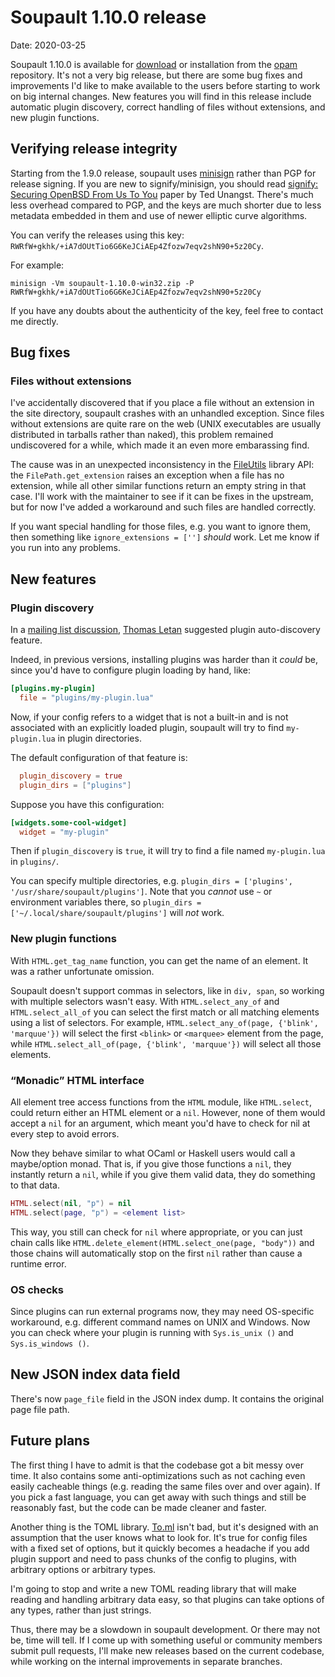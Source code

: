 <h1 id="post-title">Soupault 1.10.0 release</h1>

<p>Date: <time id="post-date">2020-03-25</time> </p>

<p id="post-excerpt">
Soupault 1.10.0 is available for <a href="https://files.baturin.org/software/soupault/1.10.0/">download</a>
or installation from the <a href="https://opam.ocaml.org">opam</a> repository.
It's not a very big release, but there are some bug fixes and improvements I'd like to make available to the users
before starting to work on big internal changes. New features you will find in this release include
automatic plugin discovery, correct handling of files without extensions, and new plugin functions.
</p>

## Verifying release integrity

Starting from the 1.9.0 release, soupault uses <a href="https://jedisct1.github.io/minisign/">minisign</a> rather than PGP for release signing.
If you are new to signify/minisign, you should read
<a href="https://www.openbsd.org/papers/bsdcan-signify.html">signify: Securing OpenBSD From Us To You</a> paper by Ted Unangst.
There's much less overhead compared to PGP, and the keys are much shorter due to less metadata embedded in them and use of
newer elliptic curve algorithms.

You can verify the releases using this key: `RWRfW+gkhk/+iA7dOUtTio6G6KeJCiAEp4Zfozw7eqv2shN90+5z20Cy`.

For example:

```
minisign -Vm soupault-1.10.0-win32.zip -P RWRfW+gkhk/+iA7dOUtTio6G6KeJCiAEp4Zfozw7eqv2shN90+5z20Cy
```

If you have any doubts about the authenticity of the key, feel free to contact me directly.

## Bug fixes

### Files without extensions

I've accidentally discovered that if you place a file without an extension in the site directory,
soupault crashes with an unhandled exception. Since files without extensions are quite rare on the web
(UNIX executables are usually distributed in tarballs rather than naked), this problem remained
undiscovered for a while, which made it an even more embarassing find.

The cause was in an unexpected inconsistency
in the [FileUtils](https://sylvain.le-gall.net/ocaml-fileutils.html) library API:
the `FilePath.get_extension` raises an exception when a file has no extension,
while all other similar functions return an empty string in that case. I'll work
with the maintainer to see if it can be fixes in the upstream, but for now I've added
a workaround and such files are handled correctly.

If you want special handling for those files, e.g. you want to ignore them, then
something like `ignore_extensions = ['']` _should_ work. Let me know if you run into any problems.

## New features

### Plugin discovery

In a [mailing list discussion](https://lists.sr.ht/~dmbaturin/soupault/%3C20200302072937.uy23fekfi2sseye3%40ideepad.localdomain%3E),
[Thomas Letan](https://soap.coffee/~lthms/) suggested plugin auto-discovery feature.

Indeed, in previous versions, installing plugins was harder than it _could_ be, since you'd have to
configure plugin loading by hand, like:

```toml
[plugins.my-plugin]
  file = "plugins/my-plugin.lua"
```

Now, if your config refers to a widget that is not a built-in and is not associated with an explicitly loaded plugin,
soupault will try to find `my-plugin.lua` in plugin directories.

The default configuration of that feature is:

```toml
  plugin_discovery = true
  plugin_dirs = ["plugins"]
```

Suppose you have this configuration:

```toml
[widgets.some-cool-widget]
  widget = "my-plugin"
```

Then if `plugin_discovery` is `true`, it will try to find a file named `my-plugin.lua` in `plugins/`.

You can specify multiple directories, e.g. `plugin_dirs = ['plugins', '/usr/share/soupault/plugins']`.
Note that you _cannot_ use `~` or environment variables there, so `plugin_dirs = ['~/.local/share/soupault/plugins']` will *not* work.


### New plugin functions

With `HTML.get_tag_name` function, you can get the name of an element. It was a rather unfortunate omission.

Soupault doesn't support commas in selectors, like in `div, span`, so working with multiple selectors wasn't easy. With `HTML.select_any_of` and `HTML.select_all_of`
you can select the first match or all matching elements using a list of selectors. For example, `HTML.select_any_of(page, {'blink', 'marquue'})`
will select the first `<blink>` or `<marquee>` element from the page, while `HTML.select_all_of(page, {'blink', 'marquue'})` will select all those elements.

### &ldquo;Monadic&rdquo; HTML interface

All element tree access functions from the `HTML` module, like `HTML.select`, could return either an HTML element or a `nil`.
However, none of them would accept a `nil` for an argument, which meant you'd have to check for nil at every step to avoid errors.

Now they behave similar to what OCaml or Haskell users would call a maybe/option monad. That is, if you give those functions a `nil`,
they instantly return a `nil`, while if you give them valid data, they do something to that data.

```lua
HTML.select(nil, "p") = nil
HTML.select(page, "p") = <element list>
```

This way, you still can check for `nil` where appropriate, or you can just chain calls like `HTML.delete_element(HTML.select_one(page, "body"))`
and those chains will automatically stop on the first `nil` rather than cause a runtime error.

### OS checks

Since plugins can run external programs now, they may need OS-specific workaround, e.g. different command names on UNIX and Windows.
Now you can check where your plugin is running with `Sys.is_unix ()` and `Sys.is_windows ()`.

## New JSON index data field

There's now `page_file` field in the JSON index dump. It contains the original page file path.

## Future plans

The first thing I have to admit is that the codebase got a bit messy over time. It also contains some anti-optimizations
such as not caching even easily cacheable things (e.g. reading the same files over and over again). If you pick a fast language,
you can get away with such things and still be reasonably fast, but the code can be made cleaner and faster.

Another thing is the TOML library. [To.ml](http://mackwic.github.io/To.ml/) isn't bad, but it's designed with an assumption
that the user knows what to look for. It's true for config files with a fixed set of options, but it quickly becomes a headache
if you add plugin support and need to pass chunks of the config to plugins, with arbitrary options or arbitrary types.

I'm going to stop and write a new TOML reading library that will make reading and handling arbitrary data easy,
so that plugins can take options of any types, rather than just strings.

Thus, there may be a slowdown in soupault development. Or there may not be, time will tell. If I come up with something
useful or community members submit pull requests, I'll make new releases based on the current codebase, while working
on the internal improvements in separate branches.
